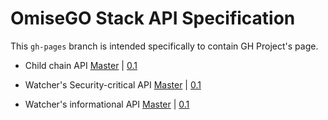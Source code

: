# OmiseGO Stack API Specification

This `gh-pages` branch is intended specifically to contain GH Project's page.


* Child chain API
[Master](https://omisego.github.io/elixir-omg/docs-ui/?url=master/operator_api_swagger.json) | [0.1](https://omisego.github.io/elixir-omg/docs-ui/?url=0.1/operator_api_swagger.json)

* Watcher's Security-critical API
[Master](https://omisego.github.io/elixir-omg/docs-ui/?url=master/watcher_api_swagger.json) | [0.1](https://omisego.github.io/elixir-omg/docs-ui/?url=0.1/security_critical_api_specs.yaml)

* Watcher's informational API
[Master](https://omisego.github.io/elixir-omg/docs-ui/?url=master/informational_api_swagger.json) | [0.1](https://omisego.github.io/elixir-omg/docs-ui/?url=0.1/informational_api_swagger.yaml)
